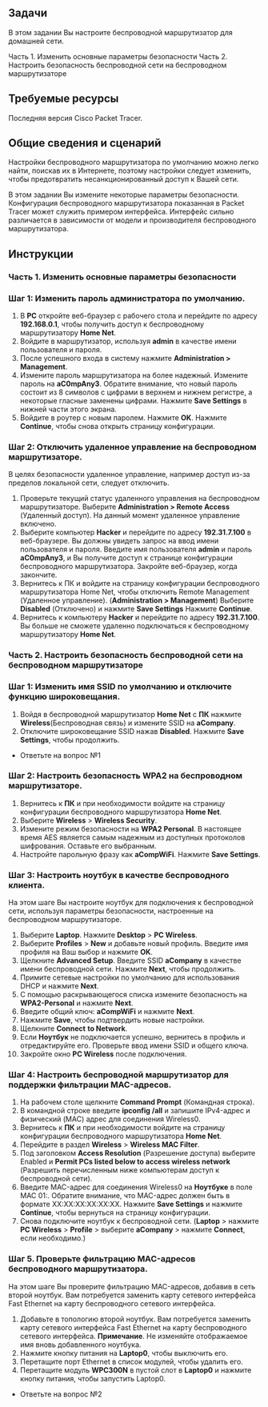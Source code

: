 ## Задачи

В этом задании Вы настроите беспроводной маршрутизатор для домашней сети.

Часть 1. Изменить основные параметры безопасности
Часть 2. Настроить безопасность беспроводной сети на беспроводном маршрутизаторе

## Требуемые ресурсы

Последняя версия Cisco Packet Tracer.

## Общие сведения и сценарий

Настройки беспроводного маршрутизатора по умолчанию можно легко найти, поискав их в Интернете, поэтому настройки следует изменить, чтобы предотвратить несанкционированный доступ к Вашей сети.

В этом задании Вы измените некоторые параметры безопасности. Конфигурация беспроводного маршрутизатора показанная в Packet Tracer может служить примером интерфейса. Интерфейс сильно различается в зависимости от модели и производителя беспроводного маршрутизатора.

## Инструкции

### Часть 1. Изменить основные параметры безопасности

### Шаг 1: Изменить пароль администратора по умолчанию.

1. В **PC** откройте веб-браузер с рабочего стола и перейдите по адресу **192.168.0.1**, чтобы получить доступ к беспроводному маршрутизатору **Home Net**.
2. Войдите в маршрутизатор, используя **admin** в качестве имени пользователя и пароля.
3. После успешного входа в систему нажмите **Administration > Management**.
4. Измените пароль маршрутизатора на более надежный. Измените пароль на **aC0mpAny3**. Обратите внимание, что новый пароль состоит из 8 символов с цифрами в верхнем и нижнем регистре, а некоторые гласные заменены цифрами. Нажмите **Save Settings** в нижней части этого экрана.
5. Войдите в роутер с новым паролем. Нажмите **OK**. Нажмите **Continue**, чтобы снова открыть страницу конфигурации.

### Шаг 2: Отключить удаленное управление на беспроводном маршрутизаторе.

В целях безопасности удаленное управление, например доступ из-за пределов локальной сети, следует отключить.

1. Проверьте текущий статус удаленного управления на беспроводном маршрутизаторе. Выберите **Administration > Remote Access** (Удаленный доступ). На данный момент удаленное управление включено.
2. Выберите компьютер **Hacker** и перейдите по адресу **192.31.7.100** в веб-браузере. Вы должны увидеть запрос на ввод имени пользователя и пароля. Введите имя пользователя **admin** и пароль **aC0mpAny3**, и Вы получите доступ к странице конфигурации беспроводного маршрутизатора. Закройте веб-браузер, когда закончите.
3. Вернитесь к ПК и войдите на страницу конфигурации беспроводного маршрутизатора Home Net, чтобы отключить Remote Management (Удаленное управление). (**Administration > Management**) Выберите **Disabled** (Отключено) и нажмите **Save Settings** Нажмите **Continue**.
4. Вернитесь к компьютеру **Hacker** и перейдите по адресу **192.31.7.100**. Вы больше не сможете удаленно подключаться к беспроводному маршрутизатору **Home Net**.

### Часть 2. Настроить безопасность беспроводной сети на беспроводном маршрутизаторе 

### Шаг 1: Изменить имя SSID по умолчанию и отключите функцию широковещания.

1. Войдя в беспроводной маршрутизатор **Home Net** с **ПК** нажмите **Wireless**(Беспроводная связь) и измените SSID на **aCompany**.
2. Отключите широковещание SSID нажав **Disabled**. Нажмите **Save Settings**, чтобы продолжить.
- Ответьте на вопрос №1
<!--Портативный компьютер потерял связь с домашней сетью, поскольку для него не было настроено новое имя SSID.-->

### Шаг 2: Настроить безопасность WPA2 на беспроводном маршрутизаторе.

1. Вернитесь к **ПК** и при необходимости войдите на страницу конфигурации беспроводного маршрутизатора **Home Net**.
2. Выберите **Wireless** > **Wireless Security**.
3. Измените режим безопасности на **WPA2 Personal**. В настоящее время AES является самым надежным из доступных протоколов шифрования. Оставьте его выбранным.
4. Настройте парольную фразу как **aCompWiFi**. Нажмите **Save Settings**.

### Шаг 3: Настроить ноутбук в качестве беспроводного клиента.

На этом шаге Вы настроите ноутбук для подключения к беспроводной сети, используя параметры безопасности, настроенные на беспроводном маршрутизаторе.

1. Выберите **Laptop**. Нажмите **Desktop** > **PC Wireless**.
2. Выберите **Profiles** > **New** и добавьте новый профиль. Введите имя профиля на Ваш выбор и нажмите **OK**.
3. Щелкните **Advanced Setup**. Введите SSID **aCompany** в качестве имени беспроводной сети. Нажмите **Next**, чтобы продолжить.
4. Примите сетевые настройки по умолчанию для использования DHCP и нажмите **Next**.
5. С помощью раскрывающегося списка измените безопасность на **WPA2-Personal** и нажмите **Next**.
6. Введите общий ключ: **aCompWiFi** и нажмите **Next**.
7. Нажмите **Save**, чтобы подтвердить новые настройки.
8. Щелкните **Connect** **to Network**.
9. Если **Ноутбук** не подключается успешно, вернитесь в профиль и отредактируйте его. Проверьте ввод имени SSID и общего ключа.
10. Закройте окно **PC Wireless** после подключения.

### Шаг 4: Настроить беспроводной маршрутизатор для поддержки фильтрации MAC-адресов.

1. На рабочем столе щелкните **Command Prompt** (Командная строка).
2. В командной строке введите **ipconfig /all** и запишите IPv4-адрес и физический (MAC) адрес для соединения Wireless0.
3. Вернитесь к **ПК** и при необходимости войдите на страницу конфигурации беспроводного маршрутизатора **Home Net**.
4. Перейдите в раздел **Wireless** > **Wireless MAC Filter**.
5. Под заголовком **Access Resolution** (Разрешение доступа) выберите Enabled и **Permit PCs listed below to access wireless network** (Разрешить перечисленным ниже компьютерам доступ к беспроводной сети).
6. Введите MAC-адрес для соединения Wireless0 на **Ноутбуке** в поле MAC 01:. Обратите внимание, что MAC-адрес должен быть в формате XX:XX:XX:XX:XX:XX. Нажмите **Save Settings** и нажмите **Continue**, чтобы вернуться на страницу конфигурации.
7. Снова подключите ноутбук к беспроводной сети. (**Laptop** > нажмите **PC Wireless** > **Profile** >  выберите **aCompany** > нажмите **Connect**, если необходимо.)

### Шаг 5. Проверьте фильтрацию MAC-адресов беспроводного маршрутизатора.

На этом шаге Вы проверите фильтрацию MAC-адресов, добавив в сеть второй ноутбук. Вам потребуется заменить карту сетевого интерфейса Fast Ethernet на карту беспроводного сетевого интерфейса.

1. Добавьте в топологию второй ноутбук. Вам потребуется заменить карту сетевого интерфейса Fast Ethernet на карту беспроводного сетевого интерфейса.
**Примечание**. Не изменяйте отображаемое имя вновь добавленного ноутбука. 
2. Нажмите кнопку питания на **Laptop0**, чтобы выключить его.
3. Перетащите порт Ethernet в список модулей, чтобы удалить его.
4. Перетащите модуль **WPC300N** в пустой слот в **Laptop0** и нажмите кнопку питания, чтобы запустить Laptop0.
- Ответьте на вопрос №2
<!--Laptop0 не может подключиться к беспроводному маршрутизатору, поскольку указан только MAC-адрес ноутбука. Ноутбук — единственное беспроводное устройство, которое в настоящее время может подключаться к беспроводному маршрутизатору. Добавьте MAC-адрес Laptop0 в список фильтров разрешенных MAC-адресов.-->